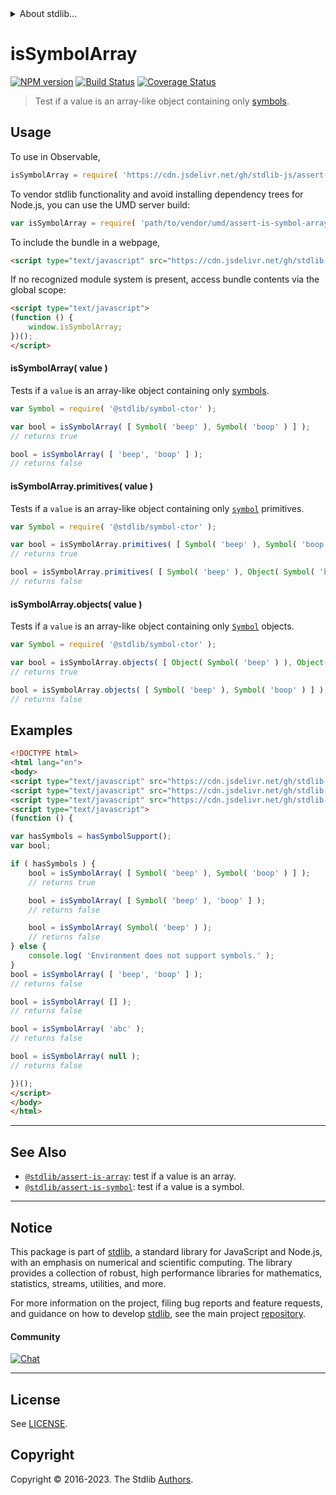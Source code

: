 <!--

@license Apache-2.0

Copyright (c) 2018 The Stdlib Authors.

Licensed under the Apache License, Version 2.0 (the "License");
you may not use this file except in compliance with the License.
You may obtain a copy of the License at

   http://www.apache.org/licenses/LICENSE-2.0

Unless required by applicable law or agreed to in writing, software
distributed under the License is distributed on an "AS IS" BASIS,
WITHOUT WARRANTIES OR CONDITIONS OF ANY KIND, either express or implied.
See the License for the specific language governing permissions and
limitations under the License.

-->


<details>
  <summary>
    About stdlib...
  </summary>
  <p>We believe in a future in which the web is a preferred environment for numerical computation. To help realize this future, we've built stdlib. stdlib is a standard library, with an emphasis on numerical and scientific computation, written in JavaScript (and C) for execution in browsers and in Node.js.</p>
  <p>The library is fully decomposable, being architected in such a way that you can swap out and mix and match APIs and functionality to cater to your exact preferences and use cases.</p>
  <p>When you use stdlib, you can be absolutely certain that you are using the most thorough, rigorous, well-written, studied, documented, tested, measured, and high-quality code out there.</p>
  <p>To join us in bringing numerical computing to the web, get started by checking us out on <a href="https://github.com/stdlib-js/stdlib">GitHub</a>, and please consider <a href="https://opencollective.com/stdlib">financially supporting stdlib</a>. We greatly appreciate your continued support!</p>
</details>

# isSymbolArray

[![NPM version][npm-image]][npm-url] [![Build Status][test-image]][test-url] [![Coverage Status][coverage-image]][coverage-url] <!-- [![dependencies][dependencies-image]][dependencies-url] -->

> Test if a value is an array-like object containing only [symbols][mdn-symbol].



<section class="usage">

## Usage

To use in Observable,

```javascript
isSymbolArray = require( 'https://cdn.jsdelivr.net/gh/stdlib-js/assert-is-symbol-array@v0.1.0-umd/browser.js' )
```

To vendor stdlib functionality and avoid installing dependency trees for Node.js, you can use the UMD server build:

```javascript
var isSymbolArray = require( 'path/to/vendor/umd/assert-is-symbol-array/index.js' )
```

To include the bundle in a webpage,

```html
<script type="text/javascript" src="https://cdn.jsdelivr.net/gh/stdlib-js/assert-is-symbol-array@v0.1.0-umd/browser.js"></script>
```

If no recognized module system is present, access bundle contents via the global scope:

```html
<script type="text/javascript">
(function () {
    window.isSymbolArray;
})();
</script>
```

#### isSymbolArray( value )

Tests if a `value` is an array-like object containing only [symbols][mdn-symbol].

```javascript
var Symbol = require( '@stdlib/symbol-ctor' );

var bool = isSymbolArray( [ Symbol( 'beep' ), Symbol( 'boop' ) ] );
// returns true

bool = isSymbolArray( [ 'beep', 'boop' ] );
// returns false
```

#### isSymbolArray.primitives( value )

Tests if a `value` is an array-like object containing only [`symbol`][mdn-symbol] primitives.

```javascript
var Symbol = require( '@stdlib/symbol-ctor' );

var bool = isSymbolArray.primitives( [ Symbol( 'beep' ), Symbol( 'boop' ) ] );
// returns true

bool = isSymbolArray.primitives( [ Symbol( 'beep' ), Object( Symbol( 'boop' ) ) ] );
// returns false
```

#### isSymbolArray.objects( value )

Tests if a `value` is an array-like object containing only [`Symbol`][mdn-symbol] objects.

```javascript
var Symbol = require( '@stdlib/symbol-ctor' );

var bool = isSymbolArray.objects( [ Object( Symbol( 'beep' ) ), Object( Symbol( 'boop' ) ) ] );
// returns true

bool = isSymbolArray.objects( [ Symbol( 'beep' ), Symbol( 'boop' ) ] );
// returns false
```

</section>

<!-- /.usage -->

<section class="examples">

## Examples

<!-- eslint no-undef: "error" -->

```html
<!DOCTYPE html>
<html lang="en">
<body>
<script type="text/javascript" src="https://cdn.jsdelivr.net/gh/stdlib-js/assert-has-symbol-support@umd/browser.js"></script>
<script type="text/javascript" src="https://cdn.jsdelivr.net/gh/stdlib-js/symbol-ctor@umd/browser.js"></script>
<script type="text/javascript" src="https://cdn.jsdelivr.net/gh/stdlib-js/assert-is-symbol-array@v0.1.0-umd/browser.js"></script>
<script type="text/javascript">
(function () {

var hasSymbols = hasSymbolSupport();
var bool;

if ( hasSymbols ) {
    bool = isSymbolArray( [ Symbol( 'beep' ), Symbol( 'boop' ) ] );
    // returns true

    bool = isSymbolArray( [ Symbol( 'beep' ), 'boop' ] );
    // returns false

    bool = isSymbolArray( Symbol( 'beep' ) );
    // returns false
} else {
    console.log( 'Environment does not support symbols.' );
}
bool = isSymbolArray( [ 'beep', 'boop' ] );
// returns false

bool = isSymbolArray( [] );
// returns false

bool = isSymbolArray( 'abc' );
// returns false

bool = isSymbolArray( null );
// returns false

})();
</script>
</body>
</html>
```

</section>

<!-- /.examples -->

<!-- Section for related `stdlib` packages. Do not manually edit this section, as it is automatically populated. -->

<section class="related">

* * *

## See Also

-   <span class="package-name">[`@stdlib/assert-is-array`][@stdlib/assert/is-array]</span><span class="delimiter">: </span><span class="description">test if a value is an array.</span>
-   <span class="package-name">[`@stdlib/assert-is-symbol`][@stdlib/assert/is-symbol]</span><span class="delimiter">: </span><span class="description">test if a value is a symbol.</span>

</section>

<!-- /.related -->

<!-- Section for all links. Make sure to keep an empty line after the `section` element and another before the `/section` close. -->


<section class="main-repo" >

* * *

## Notice

This package is part of [stdlib][stdlib], a standard library for JavaScript and Node.js, with an emphasis on numerical and scientific computing. The library provides a collection of robust, high performance libraries for mathematics, statistics, streams, utilities, and more.

For more information on the project, filing bug reports and feature requests, and guidance on how to develop [stdlib][stdlib], see the main project [repository][stdlib].

#### Community

[![Chat][chat-image]][chat-url]

---

## License

See [LICENSE][stdlib-license].


## Copyright

Copyright &copy; 2016-2023. The Stdlib [Authors][stdlib-authors].

</section>

<!-- /.stdlib -->

<!-- Section for all links. Make sure to keep an empty line after the `section` element and another before the `/section` close. -->

<section class="links">

[npm-image]: http://img.shields.io/npm/v/@stdlib/assert-is-symbol-array.svg
[npm-url]: https://npmjs.org/package/@stdlib/assert-is-symbol-array

[test-image]: https://github.com/stdlib-js/assert-is-symbol-array/actions/workflows/test.yml/badge.svg?branch=v0.1.0
[test-url]: https://github.com/stdlib-js/assert-is-symbol-array/actions/workflows/test.yml?query=branch:v0.1.0

[coverage-image]: https://img.shields.io/codecov/c/github/stdlib-js/assert-is-symbol-array/main.svg
[coverage-url]: https://codecov.io/github/stdlib-js/assert-is-symbol-array?branch=main

<!--

[dependencies-image]: https://img.shields.io/david/stdlib-js/assert-is-symbol-array.svg
[dependencies-url]: https://david-dm.org/stdlib-js/assert-is-symbol-array/main

-->

[chat-image]: https://img.shields.io/gitter/room/stdlib-js/stdlib.svg
[chat-url]: https://app.gitter.im/#/room/#stdlib-js_stdlib:gitter.im

[stdlib]: https://github.com/stdlib-js/stdlib

[stdlib-authors]: https://github.com/stdlib-js/stdlib/graphs/contributors

[umd]: https://github.com/umdjs/umd
[es-module]: https://developer.mozilla.org/en-US/docs/Web/JavaScript/Guide/Modules

[deno-url]: https://github.com/stdlib-js/assert-is-symbol-array/tree/deno
[umd-url]: https://github.com/stdlib-js/assert-is-symbol-array/tree/umd
[esm-url]: https://github.com/stdlib-js/assert-is-symbol-array/tree/esm
[branches-url]: https://github.com/stdlib-js/assert-is-symbol-array/blob/main/branches.md

[stdlib-license]: https://raw.githubusercontent.com/stdlib-js/assert-is-symbol-array/main/LICENSE

[mdn-symbol]: https://developer.mozilla.org/en-US/docs/Web/JavaScript/Reference/Global_Objects/Symbol

<!-- <related-links> -->

[@stdlib/assert/is-array]: https://github.com/stdlib-js/assert-is-array/tree/umd

[@stdlib/assert/is-symbol]: https://github.com/stdlib-js/assert-is-symbol/tree/umd

<!-- </related-links> -->

</section>

<!-- /.links -->
